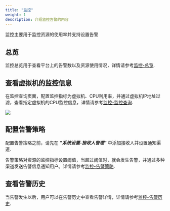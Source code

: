 ```yaml
---
title: "监控"
weight: 1
description: 介绍监控告警的内容
---
```


监控主要用于监控资源的使用率并支持设置告警

## 总览

监控总览用于查看平台上的告警数以及资源使用情况，详情请参考[监控-总览](../../../web_ui/monitor/overview).

## 查看虚拟机的监控信息

在监控查询页面，配置监控指标为虚拟机、CPU利用率，并通过虚拟机IP地址过滤，查看指定虚拟机的CPU监控信息，详情请参考[监控-监控查询](../../../web_ui/monitor/metric/explorer).

![](../../images/common/query.png)

## 配置告警策略

配置告警策略之前，请先在 **_"系统设置-接收人管理"_** 中添加接收人并设置通知渠道.

告警策略对资源的监控指标设置阈值，当超过阈值时，就会发生告警，并通过多种渠道发送告警信息通知用户。详情请参考[监控-告警策略](../../../web_ui/monitor/alert/commonalerts).

## 查看告警历史

当告警发生以后，用户可以在告警历史中查看告警详情，详情请参考[监控-告警历史](../../../web_ui/monitor/alert/alertrecord).
